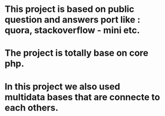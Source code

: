 # This project is based on public question and answers port like : quora, stackoverflow - mini etc.

# The project is totally base on core php.

# In this project we also used multidata bases that are connecte to each others.
